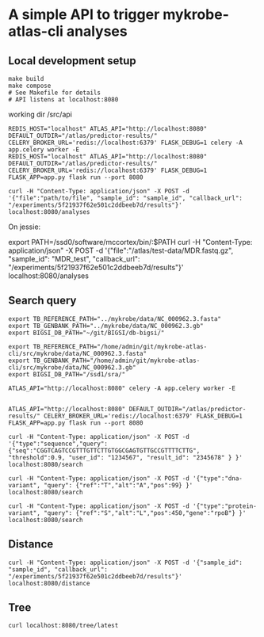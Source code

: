 # A simple API to trigger mykrobe-atlas-cli analyses

## Local development setup

```
make build
make compose
# See Makefile for details
# API listens at localhost:8080
```

working dir /src/api

```
REDIS_HOST="localhost" ATLAS_API="http://localhost:8080" DEFAULT_OUTDIR="/atlas/predictor-results/" CELERY_BROKER_URL='redis://localhost:6379' FLASK_DEBUG=1 celery -A app.celery worker -E
REDIS_HOST="localhost" ATLAS_API="http://localhost:8080" DEFAULT_OUTDIR="/atlas/predictor-results/" CELERY_BROKER_URL='redis://localhost:6379' FLASK_DEBUG=1 FLASK_APP=app.py flask run --port 8080
```

```
curl -H "Content-Type: application/json" -X POST -d '{"file":"path/to/file", "sample_id": "sample_id", "callback_url": "/experiments/5f21937f62e501c2ddbeeb7d/results"}' localhost:8080/analyses
```

On jessie:

export PATH=/ssd0/software/mccortex/bin/:\$PATH
curl -H "Content-Type: application/json" -X POST -d '{"file":"/atlas/test-data/MDR.fastq.gz", "sample_id": "MDR_test", "callback_url": "/experiments/5f21937f62e501c2ddbeeb7d/results"}' localhost:8080/analyses

## Search query

```
export TB_REFERENCE_PATH="../mykrobe/data/NC_000962.3.fasta"
export TB_GENBANK_PATH="../mykrobe/data/NC_000962.3.gb"
export BIGSI_DB_PATH="~/git/BIGSI/db-bigsi/"

export TB_REFERENCE_PATH="/home/admin/git/mykrobe-atlas-cli/src/mykrobe/data/NC_000962.3.fasta"
export TB_GENBANK_PATH="/home/admin/git/mykrobe-atlas-cli/src/mykrobe/data/NC_000962.3.gb"
export BIGSI_DB_PATH="/ssd1/sra/"

ATLAS_API="http://localhost:8080" celery -A app.celery worker -E


ATLAS_API="http://localhost:8080" DEFAULT_OUTDIR="/atlas/predictor-results/" CELERY_BROKER_URL='redis://localhost:6379' FLASK_DEBUG=1 FLASK_APP=app.py flask run --port 8080
```

```
curl -H "Content-Type: application/json" -X POST -d '{"type":"sequence","query":{"seq":"CGGTCAGTCCGTTTGTTCTTGTGGCGAGTGTTGCCGTTTTCTTG", "threshold":0.9, "user_id": "1234567", "result_id": "2345678" } }' localhost:8080/search
```

```
curl -H "Content-Type: application/json" -X POST -d '{"type":"dna-variant", "query": {"ref":"T","alt":"A","pos":99} }' localhost:8080/search
```

```
curl -H "Content-Type: application/json" -X POST -d '{"type":"protein-variant", "query": {"ref":"S","alt":"L","pos":450,"gene":"rpoB"} }' localhost:8080/search
```

## Distance

```
curl -H "Content-Type: application/json" -X POST -d '{"sample_id": "sample_id", "callback_url": "/experiments/5f21937f62e501c2ddbeeb7d/results"}' localhost:8080/distance
```

## Tree

```
curl localhost:8080/tree/latest
```
